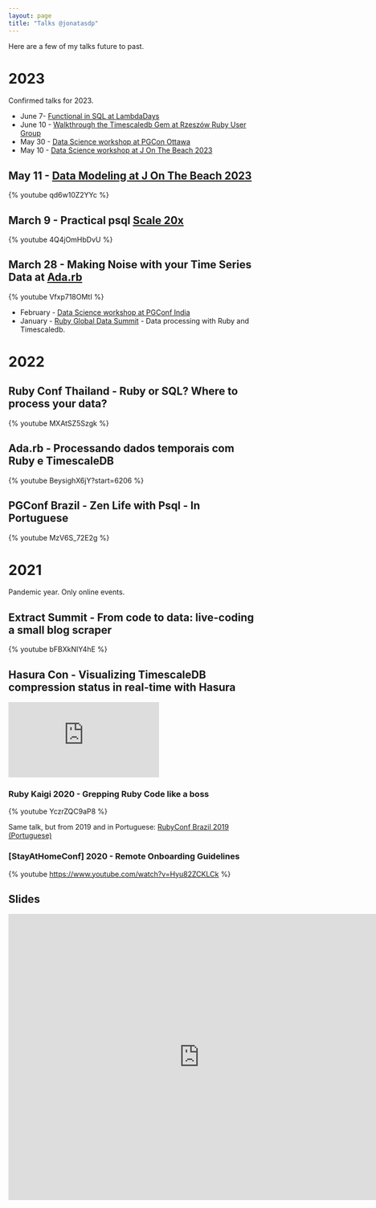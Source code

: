 ```yaml
---
layout: page
title: "Talks @jonatasdp"
---
```


Here are a few of my talks future to past.

# 2023

Confirmed talks for 2023.

* June 7- [Functional in SQL at LambdaDays](https://www.lambdadays.org/lambdadays2023)
* June 10 - [Walkthrough the Timescaledb Gem at Rzeszów Ruby User Group](http://rrug.pl)
* May 30 - [Data Science workshop at PGCon Ottawa](https://www.pgcon.org/2023/)
* May 10 - [Data Science workshop at J On The Beach 2023](https://www.jonthebeach.com/workshops/Reality-of-global-warming.-Data-Science-with-Postgres-and-TimescaleDB)

## May 11 - [Data Modeling at J On The Beach 2023](https://www.jonthebeach.com/schedule)

{% youtube qd6w10Z2YYc %}

## March 9 - Practical psql [Scale 20x](https://www.socallinuxexpo.org/scale/20x/)

{% youtube 4Q4jOmHbDvU %}

## March 28 - Making Noise with your Time Series Data at [Ada.rb](https://www.youtube.com/live/Vfxp718OMtI?feature=share&t=590)

{% youtube Vfxp718OMtI %}

* February - [Data Science workshop at PGConf India](https://pgconf.in)
* January - [Ruby Global Data Summit](https://events.geekle.us/ruby/) - Data processing with Ruby and Timescaledb.

# 2022

## Ruby Conf Thailand - Ruby or SQL? Where to process your data?

{% youtube MXAtSZ5Szgk %}

## Ada.rb - Processando dados temporais com Ruby e TimescaleDB

{% youtube BeysighX6jY?start=6206 %}

## PGConf Brazil - Zen Life with Psql - In Portuguese

{% youtube MzV6S_72E2g %}

# 2021

Pandemic year. Only online events.

## Extract Summit - From code to data: live-coding a small blog scraper

{% youtube bFBXkNIY4hE %}

## Hasura Con - Visualizing TimescaleDB compression status in real-time with Hasura

<div class="video-container">
  <iframe loading="lazy" title="Visualizing TimescaleDB compression status in real-time with Hasura" src="https://player.vimeo.com/video/569408772" frameBorder="0" allowfullscreen=""></iframe>
</div>

### Ruby Kaigi 2020 - Grepping Ruby Code like a boss

{% youtube YczrZQC9aP8 %}

Same talk, but from 2019 and in Portuguese: [RubyConf Brazil 2019 (Portuguese)](https://www.eventials.com/locaweb/jonatas-paganini-live-coding-grepping-ruby-code-like-a-boss/#_=_)

### [StayAtHomeConf] 2020 - Remote Onboarding Guidelines

{% youtube https://www.youtube.com/watch?v=Hyu82ZCKLCk %}

## Slides

<iframe src="http://www.slideshare.net/jonataspaganini/slideshelf" width="760px" height="570px" frameborder="0" marginwidth="0" marginheight="0" scrolling="no" style="border:none;" allowfullscreen webkitallowfullscreen mozallowfullscreen></iframe>

